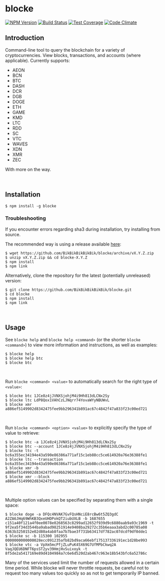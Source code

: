 # blocke
[![NPM Version](https://img.shields.io/npm/v/blocke.svg)](https://www.npmjs.com/package/blocke)
[![Build Status](https://travis-ci.org/BikBikBikBikBik/blocke.svg?branch=master)](https://travis-ci.org/BikBikBikBikBik/blocke/)
[![Test Coverage](https://codeclimate.com/github/BikBikBikBikBik/blocke/badges/coverage.svg)](https://codeclimate.com/github/BikBikBikBikBik/blocke/coverage)
[![Code Climate](https://codeclimate.com/github/BikBikBikBikBik/blocke/badges/gpa.svg)](https://codeclimate.com/github/BikBikBikBikBik/blocke/)

## Introduction
Command-line tool to query the blockchain for a variety of cryptocurrencies. View blocks, transactions, and accounts (where applicable). Currently supports:
* AEON
* BCN
* BTC
* DASH
* DCR
* DGB
* DOGE
* ETH
* GAME
* KMD
* LTC
* RDD
* SC
* VTC
* WAVES
* XDN
* XMR
* ZEC

With more on the way.

<br />

## Installation
```
$ npm install -g blocke
```

### Troubleshooting
If you encounter errors regarding sha3 during installation, try installing from source. 

The recommended way is using a release available [here](https://github.com/BikBikBikBikBik/blocke/releases):

```
$ wget https://github.com/BikBikBikBikBik/blocke/archive/vX.Y.Z.zip
$ unzip vX.Y.Z.zip && cd blocke-X.Y.Z
$ npm install
$ npm link
```

Alternatively, clone the repository for the latest (potentially unreleased) version:

```
$ git clone https://github.com/BikBikBikBikBik/blocke.git
$ cd blocke
$ npm install
$ npm link
```

<br />

## Usage
See `blocke help` and `blocke help <command>` (or the shorter `blocke <command>`) to view more information and instructions, as well as examples:

```
$ blocke help
$ blocke help btc
$ blocke btc
```

<br />

Run `blocke <command> <value>` to automatically search for the right type of `<value>`:

```
$ blocke btc 1JCe8z4jJVNXSjohjM4i9Hh813dLCNx2Sy
$ blocke ltc LdP8Qox1VAhCzLJNqrr74YovaWYyNBUWvL
$ blocke xmr a886ef5149902d8342475fee9bb296341b891ac67c4842f47a833f23c00ed721
```

<br />

Run `blocke <command> <option> <value>` to explicitly specify the type of value to retrieve:

```
$ blocke btc -a 1JCe8z4jJVNXSjohjM4i9Hh813dLCNx2Sy
$ blocke btc --account 1JCe8z4jJVNXSjohjM4i9Hh813dLCNx2Sy
$ blocke ltc -t bc6a355ec34194e43a590e86386a771af15c1eb88cc5ce614920a76e36388fe1
$ blocke ltc --transaction bc6a355ec34194e43a590e86386a771af15c1eb88cc5ce614920a76e36388fe1
$ blocke xmr -b a886ef5149902d8342475fee9bb296341b891ac67c4842f47a833f23c00ed721
$ blocke xmr --block a886ef5149902d8342475fee9bb296341b891ac67c4842f47a833f23c00ed721
```

<br />

Multiple option values can be specified by separating them with a single space:

```
$ blocke doge -a DFQc4NVAK7GvFQsHNciE8rcBw6t5ZQ3gdC A2ZA6JHq69WhKB3QxeUHDPokQT2iubUXLB -b 1687655 c151a40f121a4f0ee0078e0268563c8299ad12652f939d9c6880aab9a93c1969 -t 9f2ea5f34d3544ba9abad98251914e9408ba29272c35b6eaaa3abd2c00785a08 6363b3250152e02d80a4ab8faa7b7bae3f731b63417df782ac07dcdf9df0dde1
$ blocke sc -b 115300 102955 0000000000000028ecc091235afb82bd9aca66ebf175137336191ec1d28be993
$ blocke vtc -a VpXm5mcPfjZLuPuK45X69G7UfMPbCkwq2A VaqJQEU6DNFT6psST2yv39HmjHvSuixoyk -t 8f5de2a5417169e89d4104984a7c6e6d520d2ab467c963e18b543bfc6a52786c
```

Many of the services used limit the number of requests allowed in a certain time period. While blocke will never throttle requests, be careful not to request too many values too quickly so as not to get temporarily IP banned.